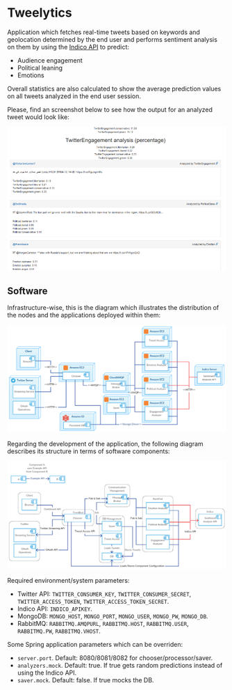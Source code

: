 # Tweelytics

Application which fetches real-time tweets based on keywords and geolocation determined by the end user and performs sentiment analysis on them by using the [Indico API](https://indico.io/docs) to predict:
* Audience engagement
* Political leaning
* Emotions

Overall statistics are also calculated to show the average prediction values on all tweets analyzed in the end user session.

Please, find an screenshot below to see how the output for an analyzed tweet would look like:

![analyzed tweet](example_ss.png)

## Software

Infrastructure-wise, this is the diagram which illustrates the distribution of the nodes and the applications deployed within them:

![component diagram](deploy_view.png)


Regarding the development of the application, the following diagram describes its structure in terms of software components:

![component diagram](component_diagram.png)

Required environment/system parameters:
* Twitter API: ``TWITTER_CONSUMER_KEY``, ``TWITTER_CONSUMER_SECRET``, ``TWITTER_ACCESS_TOKEN``, ``TWITTER_ACCESS_TOKEN_SECRET``.
* Indico API: ``INDICO_APIKEY``.
* MongoDB: ``MONGO_HOST``, ``MONGO_PORT``, ``MONGO_USER``, ``MONGO_PW``, ``MONGO_DB``.
* RabbitMQ: ``RABBITMQ.AMQPURL``, ``RABBITMQ.HOST``, ``RABBITMQ.USER``, ``RABBITMQ.PW``, ``RABBITMQ.VHOST``.

Some Spring application parameters which can be overriden:
* ``server.port``. Default: 8080/8081/8082 for chooser/processor/saver.
* ``analyzers.mock``. Default: true. If true gets random predictions instead of using the Indico API.
* ``saver.mock``. Default: false. If true mocks the DB.
